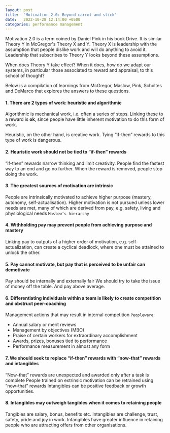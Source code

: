 ```yaml
---
layout: post
title:  "Motivation 2.0: Beyond carrot and stick"
date:   2022-10-28 12:14:00 +0500
categories: performance management
---
```


Motivation 2.0 is a term coined by Daniel Pink in his book Drive. It is similar Theory Y in McGregor's Theory X and Y. Theory X is leadership with the assumption that people dislike work and will do anything to avoid it. Leadership that subscribes to Theory Y looks beyond these assumptions.

When does Theory Y take effect? When it does, how do we adapt our systems, in particular those associated to reward and appraisal, to this school of thought?

Below is a compilation of learnings from McGregor, Maslow, Pink, Scholtes and DeMarco that explores the answers to these questions.

#### 1. There are 2 types of work: heuristic and algorithmic

Algorithmic is mechanical work, i.e. often a series of steps. Linking these to a reward is **ok**, since people have little inherent motivation to do this form of work.

Heuristic, on the other hand, is creative work. Tying “if-then” rewards to this type of work is dangerous.

#### 2. Heuristic work should not be tied to “if-then” rewards

“If-then” rewards narrow thinking and limit creativity. People find the fastest way to an end and go no further. When the reward is removed, people stop doing the work.

#### 3. The greatest sources of motivation are intrinsic

People are intrinsically motivated to achieve higher purpose (mastery, autonomy, self-actualisation). Higher motivation is not pursued unless lower needs are met, many of which are derived from pay, e.g. safety, living and physiological needs `Maslow’s hierarchy`

#### 4. Withholding pay may prevent people from achieving purpose and mastery

Linking pay to outputs of a higher order of motivation, e.g. self-actualization, can create a cyclical deadlock, where one must be attained to unlock the other.

#### 5. Pay cannot motivate, but pay that is perceived to be unfair can demotivate

Pay should be internally and externally fair
We should try to take the issue of money off the table.
And pay above average.

#### 6. Differentiating individuals within a team is likely to create competition and obstruct peer-coaching

Management actions that may result in internal competition `Peopleware`:
- Annual salary or merit reviews
- Management by objectives (MBO)
- Praise of certain workers for extraordinary accomplishment
- Awards, prizes, bonuses tied to performance
- Performance measurement in almost any form

#### 7. We should seek to replace “if-then” rewards with “now-that” rewards and intangibles

“Now-that” rewards are unexpected and awarded only after a task is complete
People trained on extrinsic motivation can be retrained using “now-that” rewards
Intangibles can be positive feedback or growth opportunities.

#### 8. Intangibles may outweigh tangibles when it comes to retaining people

Tangibles are salary, bonus, benefits etc. Intangibles are challenge, trust, safety, pride and joy in work.
Intangibles have greater influence in retaining people who are attracting offers from other organisations.